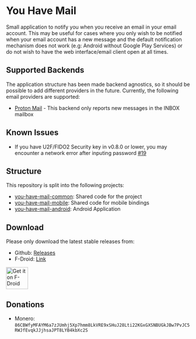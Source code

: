 # You Have Mail

Small application to notify you when you receive an email in your email account. This may be useful for cases where
you only wish to be notified when your email account has a new message and the default notification mechanism
does not work (e.g: Android without Google Play Services) or do not wish to have the web interface/email client open at
all times.

## Supported Backends

The application structure has been made backend agnostics, so it should be possible to add different providers in the
future. Currently, the following email providers are supported:

* [Proton Mail](https://mail.proton.me) - This backend only reports new messages in the INBOX mailbox

## Known Issues
* If you have U2F/FIDO2 Security key in v0.8.0 or lower, you may encounter a network error after inputing password [#19](https://github.com/LeanderBB/you-have-mail/issues/19)

## Structure

This repository is split into the following projects:

* [you-have-mail-common](you-have-mail-common): Shared code for the project
* [you-have-mail-mobile](you-have-mail-mobile): Shared code for mobile bindings
* [you-have-mail-android](you-have-mail-android): Android Application

## Download

Please only download the latest stable releases from:

* Github: [Releases](https://github.com/LeanderBB/you-have-mail/releases)
* F-Droid: [Link](https://f-droid.org/packages/dev.lbeernaert.youhavemail/)

[<img src="https://f-droid.org/badge/get-it-on.png" alt="Get it on F-Droid" height="60">](https://f-droid.org/packages/dev.lbeernaert.youhavemail/)


## Donations

* Monero: `86CBWfyMFAYM6a7zJUmhj5Xp7hmm8LkVRE9xSHuJ28Lti22KGxGXSNBUGkJBw7PvJC5RWJfEvqkJJjhsaJPT8LYB4kbXc2S`
